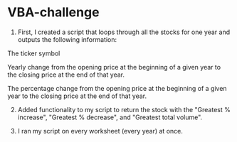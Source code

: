 # VBA-challenge

1. First, I created a script that loops through all the stocks for one year and outputs the following information:

  The ticker symbol

  Yearly change from the opening price at the beginning of a given year to the closing price at the      end of that year.

  The percentage change from the opening price at the beginning of a given year to the closing price     at the end of that year.
  
2. Added functionality to my script to return the stock with the "Greatest % increase", "Greatest % decrease", and "Greatest total volume".

3. I ran my script on every worksheet (every year) at once.
